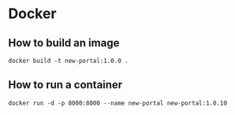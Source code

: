 # Docker

## How to build an image

```terminal
docker build -t new-portal:1.0.0 .
```

## How to run a container

```terminal
docker run -d -p 8000:8000 --name new-portal new-portal:1.0.10
```
